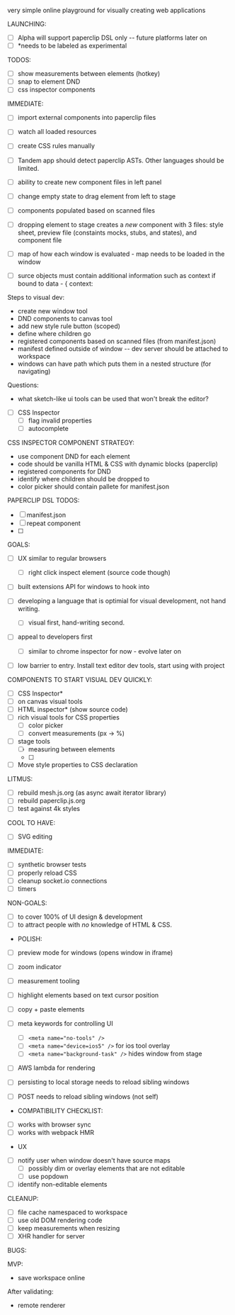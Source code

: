 very simple online playground for visually creating web applications

LAUNCHING:

- [ ] Alpha will support paperclip DSL only -- future platforms later on
- [ ] *needs to be labeled as experimental

TODOS:

- [ ] show measurements between elements (hotkey)
- [ ] snap to element DND
- [ ] css inspector components

IMMEDIATE:

- [ ] import external components into paperclip files
- [ ] watch all loaded resources
- [ ] create CSS rules manually

- [ ] Tandem app should detect paperclip ASTs. Other languages should be limited.
- [ ] ability to create new component files in left panel
- [ ] change empty state to drag element from left to stage
- [ ] components populated based on scanned files
- [ ] dropping element to stage creates a _new_ component with 3 files: style sheet, preview file (constaints mocks, stubs, and states), and component file
- [ ] map of how each window is evaluated - map needs to be loaded in the window
- [ ] surce objects must contain additional information such as context if bound to data - { context: 

Steps to visual dev:

- create new window tool
- DND components to canvas tool
- add new style rule button (scoped)
- define where children go
- registered components based on scanned files (from manifest.json)
- manifest defined outside of window -- dev server should be attached to workspace
- windows can have path which puts them in a nested structure (for navigating)


Questions:

- what sketch-like ui tools can be used that won't break the editor?


- [ ] CSS Inspector
  - [ ] flag invalid properties
  - [ ] autocomplete

CSS INSPECTOR COMPONENT STRATEGY:

- use component DND for each element
- code should be vanilla HTML & CSS with dynamic blocks (paperclip)
- registered components for DND
- identify where children should be dropped to
- color picker should contain pallete for manifest.json


PAPERCLIP DSL TODOS:

- [ ] manifest.json
- [ ] repeat component
- [ ] 

GOALS:

- [ ] UX similar to regular browsers
  - [ ] right click inspect element (source code though)
- [ ] built extensions API for windows to hook into
- [ ] developing a language that is optimial for visual development, not hand writing.
  - [ ] visual first, hand-writing second. 
- [ ] appeal to developers first
  - [ ] similar to chrome inspector for now - evolve later on
- [ ] low barrier to entry. Install text editor dev tools, start using with project


COMPONENTS TO START VISUAL DEV QUICKLY:

- [ ] CSS Inspector*
- [ ] on canvas visual tools
- [ ] HTML inspector* (show source code)
- [ ] rich visual tools for CSS properties
  - [ ] color picker
  - [ ] convert measurements (px -> %)
- [ ] stage tools
  - [ ] measuring between elements
  - [ ] 
- [ ] Move style properties to CSS declaration

LITMUS:

- [ ] rebuild mesh.js.org (as async await iterator library)
- [ ] rebuild paperclip.js.org 
- [ ] test against 4k styles

COOL TO HAVE:

- [ ] SVG editing

IMMEDIATE:

- [ ] synthetic browser tests
- [ ] properly reload CSS
- [ ] cleanup socket.io connections
- [ ] timers

NON-GOALS:

- [ ] to cover 100% of UI design & development
- [ ] to attract people with _no_ knowledge of HTML & CSS.

- POLISH:

- [ ] preview mode for windows (opens window in iframe)
- [ ] zoom indicator
- [ ] measurement tooling
- [ ] highlight elements based on text cursor position
- [ ] copy + paste elements
- [ ] meta keywords for controlling UI
  - [ ] `<meta name="no-tools" />`
  - [ ] `<meta name="device=ios5" />` for ios tool overlay
  - [ ] `<meta name="background-task" />` hides window from stage
- [ ] AWS lambda for rendering
- [ ] persisting to local storage needs to reload sibling windows
- [ ] POST needs to reload sibling windows (not self)


- COMPATIBILITY CHECKLIST:

- [ ] works with browser sync
- [ ] works with webpack HMR

- UX

- [ ] notify user when window doesn't have source maps
  - [ ] possibly dim or overlay elements that are not editable
  - [ ] use popdown
- [ ] identify non-editable elements

CLEANUP:

- [ ] file cache namespaced to workspace
- [ ] use old DOM rendering code
- [ ] keep measurements when resizing
- [ ] XHR handler for server

BUGS:


MVP:

- save workspace online

After validating:

- remote renderer
